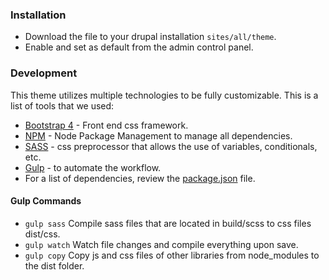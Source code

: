 ### Installation 
- Download the file to your drupal installation ```sites/all/theme```. 
- Enable and set as default from the admin control panel.

### Development
This theme utilizes multiple technologies to be fully customizable. This is a list of tools that we used:
- [Bootstrap 4](http://getbootstrap.com) - Front end css framework.
- [NPM](https://www.npmjs.com/) - Node Package Management to manage all dependencies.
- [SASS](http://sass-lang.com/) - css preprocessor that allows the use of variables, conditionals, etc.
- [Gulp](http://gulpjs.com/) - to automate the workflow.
- For a list of dependencies, review the [package.json](https://github.com/statonlab/hardwood/blob/master/package.json) file.

#### Gulp Commands
- ```gulp sass``` Compile sass files that are located in build/scss to css files dist/css.
- ``` gulp watch ``` Watch file changes and compile everything upon save.
- ```gulp copy``` Copy js and css files of other libraries from node_modules to the dist folder.
